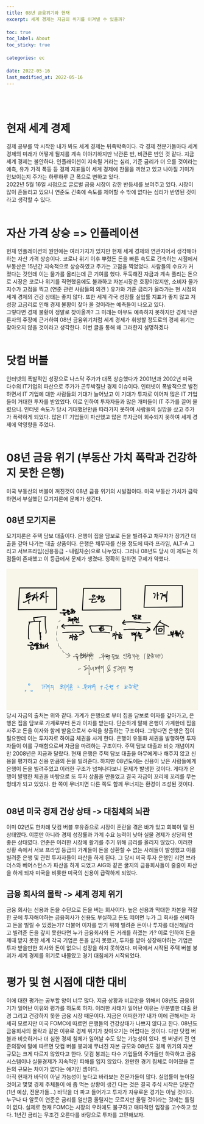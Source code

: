```yaml
---
title: 08년 금융위기와 현재
excerpt: 세계 경제는 지금의 위기를 이겨낼 수 있을까?

toc: true
toc_label: About
toc_sticky: true

categories: ec

date: 2022-05-16
last_modified_at: 2022-05-16
---
```

<br><br>
# 현재 세계 경제
경제 공부를 막 시작한 내가 봐도 세계 경제는 뒤죽박죽이다. 각 경제 전문가들마다 세계 경제의 미래가 어떻게 될지를 계속 이야기하지만 낙관론 반, 비관론 반인 것 같다. 지금 세계 경제는 불안하다. 인플래이션이 지속될 거라는 심리, 기준 금리가 더 오를 것이라는 예측, 유가 가격 폭등 등 경제 지표들이 세계 경제에 찬물을 끼얹고 있고 나아질 기미가 안보이는지 주가는 하루하루 큰 폭으로 변하고 있다.<br>
2022년 5월 16일 시점으로 글로벌 금융 시장이 강한 반등세를 보여주고 있다. 시장이 많이 흔들리고 있으니 연준도 긴축에 속도를 제어할 수 밖에 없다는 심리가 반영된 것이라고 생각할 수 있다. <br><br>
# 자산 가격 상승 => 인플레이션
현재 인플레이션의 원인에는 여러가지가 있지만 현재 세계 경제와 연관지어서 생각해야하는 자산 가격 상승이다. 코로나 위기 이후 뿌렸돈 돈을 빠른 속도로 긴축하는 시점에서 부동산은 15년간 지속적으로 상승하였고 주가는 고점을 찍었었다. 사람들의 수요가 커졌다는 것인데 이는 물가를 올리는데 큰 기여를 했다. 두둑해진 자금과 계속 풀리는 돈으로 시장은 코로나 위기를 직면했음에도 불과하고 자본시장은 호황이었지만,  소비자 물가지수가 고점을 찍고 (연준 관련 사람들의 의견 ) 유가와 기준 금리가 올라가는 현 시점의 세계 경제의 건강 상태는 좋지 않다. 또한 세계 각국 성장률 실업률 지표가 좋지 않고 저성장 고금리로 인해 경제 불황이 찾아 올 것이라는 예측들이 나오고 있다.<br>
그렇다면 경제 불황이 정말로 찾아올까? 그 미래는 아무도 예측하지 못하지만 경제 낙관론자의 주장에 근거하여 08년 금융위기처럼 세계 경제가 휘청할 정도로의 경제 위기는 찾아오지 않을 것이라고 생각한다. 이번 글을 통해 왜 그러한지 설명하겠다<br><br>

# 닷컴 버블
인터넷의 폭발적인 성장으로 나스닥 주가가 대폭 상승했다가 2001년과 2002년 미국 다수의 IT기업의 파산으로 주가가 곤두박질난 경제 이슈이다. 인터넷이 폭발적으로 발전하면서 IT 기업에 대한 사람들의 기대가 늘어났고 이 기대가 투자로 이어져 많은 IT 기업들이 거대한 투자를 받았었다. 이로 인하여 투자자들과 많은 개미들이 IT 주가를 끌어 올렸으니. 인터넷 속도가 당시 기대했던만큼 따라가지 못하여 사람들의 실망을 샀고 주가가 폭락하게 되었다. 많은 IT 기업들이 파산했고 많은 투자금이 회수되지 못하여 세계 경제에 악영향을 주었다. <br><br>

# 08년 금융 위기 (부동산 가치 폭락과 건강하지 못한 은행)
미국 부동산의 버블이 꺼진것이 08년 금융 위기의 시발점이다. 미국 부동산 가치가 급락하면서 부실했던 모기지론에 문제가 생긴다. <br>
## 08년 모기지론
모기지론은 주택 담보 대출이다. 은행이 집을 담보로 돈을 빌려주고 채무자가 장기간 대출을 갚아 나가는 대출 상품이다. 은행은 채무자를 신용 정도에 따라 프라임, ALT-A 그리고 서브프라임(신용등급 - 내림차순)으로 나누었다. 그러나 08년도 당시 이 제도는 허점들이 존재했고 이 등급에서 문제가 생겼다. 정확히 말하면 규제가 약했다.<br><br>
![Header](/assets/images/image1.jpg)<br>
당시 자금의 출처는 위와 같다. 가계가 은행으로 부터 집을 담보로 이자를 갚아가고, 은행은 집을 담보로 가계로부터 돈과 이자를 받는다. 단순하게 말해 은행이 가계한테 집을 사주고 돈을 이자와 함께 받음으로서 수익을 창출하는 구조이다. 그렇다면 은행은 집이 필요한데 이는 투자자로 하여금 체권을 사게 한다. 은행이 유동화 체권을 발행하면 투자자들이 이를 구매함으로써 자금을 마려하는 구조이다. 주택 담보 대출과 비슷 개념이지만 2008년은 지금과 달랐다. 현재 은행은 주택 담보 대출을 아무에게나 해주지 않고 신용을 평가하고 신용 만큼의 돈을 빌려준다. 하지만 08년도에는 신용이 낮은 사람들에게 은행이 돈을 빌려주었고 이러한 구조가 넘쳐나다보니 문제가 발생한 것이다. 게다가 은행이 발행한 체권을 바탕으로 또 투자 상품을 만들었고 결국 자금이 꼬리에 꼬리를 무는 형태가 되고 있었다. 한 쪽이 무너지면 다른 쪽도 함께 무너지는 환경이 조성된 것이다.<br><br>
## 08년 미국 경제 건상 상태 -> 대침체의 뇌관
이미 02년도 한차례 닷컴 버블 후유증으로 시장이 혼란을  겪은 바가 있고 회복이 덜 된 상태였다. 이뿐만 아니라 경제 성장률과 가계 수요 능력이 낮아 실물 경제가 상당히 안 좋은 상태였다. 연준은 이러한 시장에 활기를 주기 위해 금리를 올리지 않았다. 이러한 상황 속에서 서브 프라임 등급의 가계들이 돈을 상환할 수 없는 사례들이 발생했고 이를 빌려준 은행 및 관련 투자자들이 파산을 하게 된다. 그 당시 미국 투자 은행인 리먼 브라더스와 베어스턴스가 파산을 하게 되었고 AIG와 같은 굴지의 금융회사들이 줄줄이 파산을 하게 되자 미국을 비롯한 미국의 신용이 급락하게 되었다.

## 금융 회사의 몰락 -> 세계 경제 위기
금융 회사는 신용과 돈을 수단으로 돈을 버는 회사이다. 높은 신용과 막대한 자본을 적잘한 곳에 투자해야하는 금융회사가 신용도 부실하고 돈도 떼이면 누가 그 회사를 신뢰하고 돈을 빌릴 수 있겠는가? 더불어 이자를 받기 위해 빌려준 돈이나 투자를 대신해달라고 빌려준 돈을 갚지 못한다면 누가 금융회사와 돈 거래를 하겠는 가? 이로 인하여 돈을 제때 받지 못한 세계 각국 기업은 돈을 받지 못했고, 투자를 받아 성장해야하는 기업은 투자 받을만한 회사와 돈이 없으니 성장을 하지 못하였다. 미국에서 시작된 주택 버블 붕괴가 세계 경제를 위기로 내몰았고 경기 대침체가 시작되었다.

# 평가 및 현 시점에 대한 대비
이에 대한 평가는 공부할 양이 너무 많다. 지금 상황과 비교만을 위해서 08년도 금융위기가 일어난 이유와 평가를 하도록 하자. 이러한 사태가 일어난 이유는 무분별한 대출 환경 그리고 건강하지 못한 금융 시장 때문이다. 지금은 어떠한가? 내가 이에 관해서는 자세히 모르지만 미국 FOMC에 따르면 은행들의 건강상태가 나쁘지 않다고 한다. 08년도 금융회사의 몰락과  같은 이유로 경제 위기가 찾아오기는 어렵다는 것이다. 다만 닷컴 버블과 비슷하거나 더 심한 경제 침체가 일어날 수도 있는 가능성이 있다. 벤 버냉키 전 연준의장에 말에 따르면 닷컴 버블 붕괴에 무너진 자본 규모와 08년도 경제 위기의 자본 규모는 크게 다르지 않았다고 한다. 닷컴 붕괴는 다수 기업들의 주가들만 하락하고 금융 시스템이나 실물경제가 지속적인 피해를 입지 않았다. 완만한 경기 침체로 이어졌을 뿐 돈의 규모는 차이가 없다는 얘기인 셈이다.<br>
아직 현재가 바닥이 아닐 가능성이 높다고 바라보는 전문가들이 많다. 실업률이 높아질 것이고 몇몇 경제 주체들이 애 좀 먹는 상황이 생긴 다는 것은 결국 주식 시작은 당분간 (1년 예상, 전문가들...) 바닥을 더 파고 들어가고 투자가 자유로운 경기는 아닐 것이다. 누구나 다 알듯이 연준은 금리를 얼만큼 올릴지는 모르지만 올릴 것이라는 것에는 틀림이 없다. 실제로 현재 FOMC는 시장의 우려에도 불구하고 매파적인 입장을 고수하고 있다. 1년간 금리는 무조건 오른다를 바탕으로 투자를 고민해보자. 

